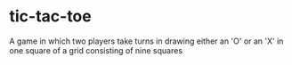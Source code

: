 # tic-tac-toe
A game in which two players take turns in drawing either an 'O' or an  'X' in one square of a grid consisting of nine squares
